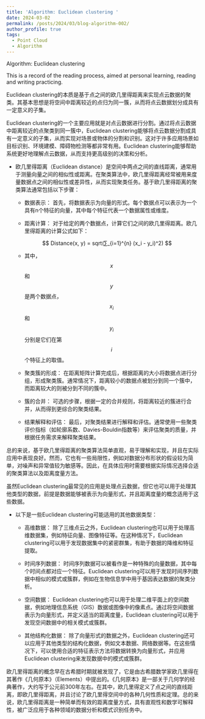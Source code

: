 ```yaml
---
title: 'Algorithm: Euclidean clustering '
date: 2024-03-02
permalink: /posts/2024/03/blog-algorithm-002/
author_profile: true
tags:
  - Point Cloud
  - Algorithm
---
```


Algorithm: Euclidean clustering

This is a record of the reading process, aimed at personal learning, reading and writing practicing.

Euclidean clustering的本质是基于点之间的欧几里得距离来实现点云数据的聚类。其基本思想是将空间中距离较近的点归为同一簇，从而将点云数据划分成具有一定意义的子集。

Euclidean clustering的一个主要应用就是对点云数据进行分割。通过将点云数据中距离较近的点聚类到同一簇中，Euclidean clustering能够将点云数据分割成具有一定意义的子集，从而实现对场景或物体的分割和识别。这对于许多应用场景如目标识别、环境建模、障碍物检测等都非常有用。Euclidean clustering能够帮助系统更好地理解点云数据，从而支持更高级别的决策和分析。

* 欧几里得距离（Euclidean distance）是空间中两点之间的直线距离，通常用于测量向量之间的相似性或距离。在聚类算法中，欧几里得距离经常被用来度量数据点之间的相似性或差异性，从而实现聚类任务。基于欧几里得距离的聚类算法通常包括以下步骤：

  * 数据表示： 首先，将数据表示为向量的形式。每个数据点可以表示为一个具有n个特征的向量，其中每个特征代表一个数据属性或维度。

  * 距离计算： 对于给定的两个数据点，计算它们之间的欧几里得距离。欧几里得距离的计算公式如下：

  $$ Distance(x, y) = sqrt(∑_{i=1}^{n} (x_i - y_i)^2) $$

  * 其中， $$x$$ 和 $$y$$ 是两个数据点，$$x_i$$ 和 $$y_i$$ 分别是它们在第 $$i$$ 个特征上的取值。

  * 聚类簇的形成： 在距离矩阵计算完成后，根据距离的大小将数据点进行分组，形成聚类簇。通常情况下，距离较小的数据点被划分到同一个簇中，而距离较大的则被分到不同的簇中。

  * 簇的合并： 可选的步骤，根据一定的合并规则，将距离较近的簇进行合并，从而得到更综合的聚类结果。

  * 结果解释和评估： 最后，对聚类结果进行解释和评估。通常使用一些聚类评价指标（如轮廓系数、Davies-Bouldin指数等）来评估聚类的质量，并根据任务需求来解释聚类结果。

总的来说，基于欧几里得距离的聚类算法简单直观，易于理解和实现，并且在实际应用中表现良好。然而，它也有一些局限性，例如对数据分布形状的假设较为简单，对噪声和异常值较为敏感等。因此，在具体应用时需要根据实际情况选择合适的聚类算法以及距离度量方法。


虽然Euclidean clustering最常见的应用是处理点云数据，但它也可以用于处理其他类型的数据，前提是数据能够被表示为向量形式，并且距离度量的概念适用于这些数据。

* 以下是一些Euclidean clustering可能适用的其他数据类型：

  * 高维数据： 除了三维点云之外，Euclidean clustering也可以用于处理高维数据集，例如特征向量、图像特征等。在这种情况下，Euclidean clustering可以用于发现数据集中的紧密群集，有助于数据的降维和特征提取。

  * 时间序列数据： 时间序列数据可以被看作是一种特殊的向量数据，其中每个时间点都对应一个特征。Euclidean clustering可以用于发现时间序列数据中相似的模式或簇群，例如在生物信息学中用于基因表达数据的聚类分析。

  * 空间数据： Euclidean clustering也可以用于处理二维平面上的空间数据，例如地理信息系统（GIS）数据或图像中的像素点。通过将空间数据表示为向量形式，并定义适当的距离度量，Euclidean clustering可以用于发现空间数据中的相关模式或簇群。

  * 其他结构化数据： 除了向量形式的数据之外，Euclidean clustering还可以应用于其他类型的结构化数据，例如文本数据、网络数据等。在这些情况下，可以使用合适的特征表示方法将数据转换为向量形式，并应用Euclidean clustering来发现数据中的模式或簇群。

欧几里得距离的概念早在古希腊时期就被发现了，它是由古希腊数学家欧几里得在其著作《几何原本》（Elements）中提出的。《几何原本》是一部关于几何学的经典著作，大约写于公元前300年左右。在其中，欧几里得定义了点之间的直线距离，即欧几里得距离，并且讨论了欧几里得空间中的各种几何性质和定理。总的来说，欧几里得距离是一种简单而有效的距离度量方式，具有直观性和数学可解释性，被广泛应用于各种领域的数据分析和模式识别任务中。


